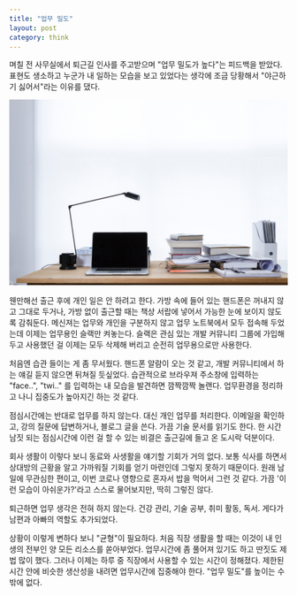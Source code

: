 ```yaml
---
title: "업무 밀도"
layout: post
category: think
---
```


며칠 전 사무실에서 퇴근길 인사를 주고받으며 "업무 밀도가 높다"는 피드백을 받았다.
표현도 생소하고 누군가 내 일하는 모습을 보고 있었다는 생각에 조금 당황해서 "야근하기 싫어서"라는 이유를 댔다.

![출처: unsplash.com](./2020-11-01-work-density.jpg)

웬만해선 출근 후에 개인 일은 안 하려고 한다.
가방 속에 들어 있는 핸드폰은 꺼내지 않고 그대로 두거나, 가방 없이 출근할 때는 책상 서랍에 넣어서 가능한 눈에 보이지 않도록 감춰둔다.
메신져는 업무와 개인을 구분하지 않고 업무 노트북에서 모두 접속해 두었는데 이제는 업무용인 슬랙만 켜놓는다.
슬랙은 관심 있는 개발 커뮤니티 그룹에 가입해 두고 사용했던 걸 이제는 모두 삭제해 버리고 순전히 업무용으로만 사용한다.

처음엔 습관 들이는 게 좀 무서웠다. 핸드폰 알람이 오는 것 같고, 개발 커뮤니티에서 하는 얘길 듣지 않으면 뒤쳐질 듯싶었다.
습관적으로 브라우져 주소창에 입력하는 "face..", "twi.." 를 입력하는 내 모습을 발견하면 깜짝깜짝 놀랜다.
업무환경을 정리하고 나니 집중도가 높아지긴 하는 것 같다.

점심시간에는 반대로 업무를 하지 않는다. 대신 개인 업무를 처리한다.
이메일을 확인하고, 강의 질문에 답변하거나, 블로그 글을 쓴다.
가끔 기술 문서를 읽기도 한다.
한 시간 남짓 되는 점심시간에 이런 걸 할 수 있는 비결은 출근길에 들고 온 도시락 덕분이다.

회사 생활이 이렇다 보니 동료와 사생활을 얘기할 기회가 거의 없다.
보통 식사를 하면서 상대방의 근황을 알고 가까워질 기회를 얻기 마련인데 그렇지 못하기 때문이다.
원래 남 일에 무관심한 편이고, 이번 코로나 영향으로 혼자서 밥을 먹어서 그런 것 같다.
가끔 '이런 모습이 아쉬운가?'라고 스스로 물어보지만, 딱히 그렇진 않다.

퇴근하면 업무 생각은 전혀 하지 않는다.
건강 관리, 기술 공부, 취미 활동, 독서.
게다가 남편과 아빠의 역할도 추가되었다.

상황이 이렇게 변하다 보니 "균형"이 필요하다.
처음 직장 생활을 할 때는 이것이 내 인생의 전부인 양 모든 리소스를 쏟아부었다.
업무시간에 좀 풀어져 있기도 하고 딴짓도 제법 많이 했다.
그러나 이제는 하루 중 직장에서 사용할 수 있는 시간이 정해졌다.
제한된 시간 안에 비슷한 생산성을 내려면 업무시간에 집중해야 한다.
"업무 밀도"를 높이는 수 밖에 없다.
